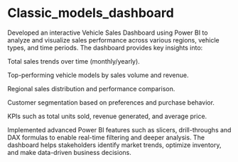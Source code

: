 # Classic_models_dashboard
Developed an interactive Vehicle Sales Dashboard using Power BI to analyze and visualize sales performance across various regions, vehicle types, and time periods. The dashboard provides key insights into:

Total sales trends over time (monthly/yearly).

Top-performing vehicle models by sales volume and revenue.

Regional sales distribution and performance comparison.

Customer segmentation based on preferences and purchase behavior.

KPIs such as total units sold, revenue generated, and average price.

Implemented advanced Power BI features such as slicers, drill-throughs and DAX formulas to enable real-time filtering and deeper analysis. The dashboard helps stakeholders identify market trends, optimize inventory, and make data-driven business decisions.
